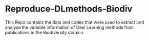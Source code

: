 # Reproduce-DLmethods-Biodiv
This Repo contains the data and codes that were used to extract and analyse the variable information of Deel Learning methods from publications in the Biodiversity domain.
